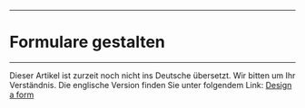****
# Formulare gestalten
---

Dieser Artikel ist zurzeit noch nicht ins Deutsche übersetzt. Wir bitten um Ihr Verständnis. Die englische Version finden Sie unter folgendem Link: [Design a form](https://help.toladata.com/en/form-library/design-a-form.html)

